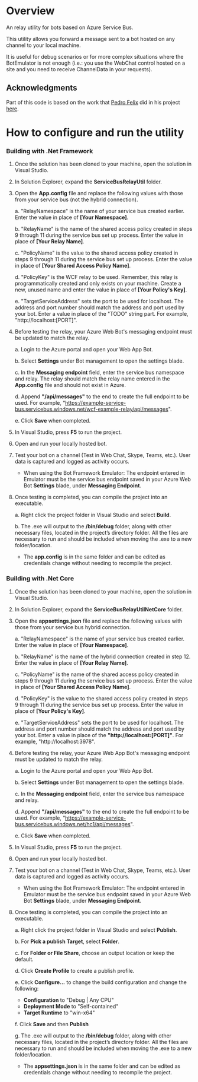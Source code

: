 # Overview
An relay utility for bots based on Azure Service Bus.  

This utility allows you forward a message sent to a bot hosted on any channel to your local machine.

It is useful for debug scenarios or for more complex situations where the BotEmulator is not enough (i.e.: you use the WebChat control hosted on a site and you need to receive ChannelData in your requests).

## Acknowledgments 
Part of this code is based on the work that [Pedro Felix](https://github.com/pmhsfelix) did in his project [here](https://github.com/pmhsfelix/WebApi.Explorations.ServiceBusRelayHost).

# How to configure and run the utility
### Building with .Net Framework

1. Once the solution has been cloned to your machine, open the solution in Visual Studio.

2. In Solution Explorer, expand the **ServiceBusRelayUtil** folder.

3. Open the **App.config** file and replace the following values with those from your service bus (not the hybrid connection).
   
    a. "RelayNamespace" is the name of your service bus created earlier. Enter the value in place of **[Your Namespace]**.
    
    b. "RelayName" is the name of the shared access policy created in steps 9 through 11 during the service bus set up process. Enter the value in place of **[Your Relay Name]**.
    
    c. "PolicyName" is the value to the shared access policy created in steps 9 through 11 during the service bus set up process. Enter the value in place of **[Your Shared Access Policy Name]**.
   
    d. "PolicyKey" is the WCF relay to be used. Remember, this relay is programmatically created and only exists on your machine. Create a new, unused name and enter the value in place of **[Your Policy's Key]**.
   
    e. "TargetServiceAddress" sets the port to be used for localhost. The address and port number should match the address and port used by your bot. Enter a value in place of the "TODO" string part. For example, "http://localhost:[PORT]".
   
4. Before testing the relay, your Azure Web Bot's messaging endpoint must be updated to match the relay.
   
    a. Login to the Azure portal and open your Web App Bot.
    
    b. Select **Settings** under Bot management to open the settings blade.
    
    c. In the **Messaging endpoint** field, enter the service bus namespace and relay. The relay should match the relay name entered in the **App.config** file and should not exist in Azure.
    
    d. Append **"/api/messages"** to the end to create the full endpoint to be used. For example, “https://example-service-bus.servicebus.windows.net/wcf-example-relay/api/messages".
    
    e. Click **Save** when completed.
   
5. In Visual Studio, press **F5** to run the project.
   
6. Open and run your locally hosted bot.
   
7. Test your bot on a channel (Test in Web Chat, Skype, Teams, etc.). User data is captured and logged as activity occurs.

    - When using the Bot Framework Emulator: The endpoint entered in Emulator must be the service bus endpoint saved in your Azure Web Bot **Settings** blade, under **Messaging Endpoint**.

8. Once testing is completed, you can compile the project into an executable.

    a. Right click the project folder in Visual Studio and select **Build**.

    b. The .exe will output to the **/bin/debug** folder, along with other necessary files, located in the project’s directory folder. All the files are necessary to run and should be included when moving the .exe to a new folder/location.
    - The **app.config** is in the same folder and can be edited as credentials change without needing to recompile the project.

### Building with .Net Core

1. Once the solution has been cloned to your machine, open the solution in Visual Studio.

2. In Solution Explorer, expand the **ServiceBusRelayUtilNetCore** folder.

3. Open the **appsettings.json** file and replace the following values with those from your service bus hybrid connection.
   
    a. "RelayNamespace" is the name of your service bus created earlier. Enter the value in place of **[Your Namespace]**.

    b. "RelayName" is the name of the hybrid connection created in step 12. Enter the value in place of **[Your Relay Name]**.

    c. "PolicyName" is the name of the shared access policy created in steps 9 through 11 during the service bus set up process. Enter the value in place of **[Your Shared Access Policy Name]**.

    d. "PolicyKey" is the value to the shared access policy created in steps 9 through 11 during the service bus set up process. Enter the value in place of **[Your Policy's Key]**.
      
    e. "TargetServiceAddress" sets the port to be used for localhost. The address and port number should match the address and port used by your bot. Enter a value in place of the **"http://localhost:[PORT]"**. For example, "http://localhost:3978".
   
4. Before testing the relay, your Azure Web App Bot's messaging endpoint must be updated to match the relay.
   
    a. Login to the Azure portal and open your Web App Bot.
    
    b. Select **Settings** under Bot management to open the settings blade.
    
    c. In the **Messaging endpoint** field, enter the service bus namespace and relay.
    
    d. Append **"/api/messages"** to the end to create the full endpoint to be used. For example, “https://example-service-bus.servicebus.windows.net/hc1/api/messages".
    
    e. Click **Save** when completed.
   
5. In Visual Studio, press **F5** to run the project.
   
6. Open and run your locally hosted bot.
   
7. Test your bot on a channel (Test in Web Chat, Skype, Teams, etc.). User data is captured and logged as activity occurs.

    - When using the Bot Framework Emulator: The endpoint entered in Emulator must be the service bus endpoint saved in your Azure Web Bot **Settings** blade, under **Messaging Endpoint**.

8. Once testing is completed, you can compile the project into an executable.

    a. Right click the project folder in Visual Studio and select **Publish**.

    b. For **Pick a publish Target**, select **Folder**.

    c. For **Folder or File Share**, choose an output location or keep the default.

    d. Click **Create Profile** to create a publish profile.

    e. Click **Configure...** to change the build configuration and change the following:

    - **Configuration** to "Debug | Any CPU"
    - **Deployment Mode** to "Self-contained"
    - **Target Runtime** to "win-x64"

    f. Click **Save** and then **Publish**

    g. The .exe will output to the **/bin/debug** folder, along with other necessary files, located in the project’s directory folder. All the files are necessary to run and should be included when moving the .exe to a new folder/location.
    - The **appsettings.json** is in the same folder and can be edited as credentials change without needing to recompile the project.